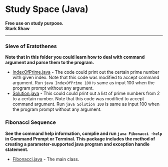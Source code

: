 Study Space (Java)
============

**Free use on study purpose.**  
**Stark Shaw**

***

### Sieve of Eratothenes
**Note that in this folder you could learn how to deal with command argument and parse them to the program.**
- [IndexOfPrime.java](SieveOfEratothenes/src/IndexOfPrime.java) - The code could print out the certain prime number with given index. Note that this code was modified to accept command argument. Run `java IndexOfPrime 100` is same as input 100 when the program prompt without any argument.
- [Solution.java](SieveOfEratothenes/src/Solution.java) - This could could print out a list of prime numbers from 2 to a certain number. Note that this code was modified to accept command argument. Run `java Solution 100` is same as input 100 when the program prompt without any argument.

### Fibonacci Sequence
**See the command help information, complie and run `java Fibonacci -help` in Command Prompt or Terminal. This package includes the method of creating a parameter-supported java program and exception handle statement.**
- [Fibonacci.java](FibonacciSequence/src/Fibonacci.java) - The main class.